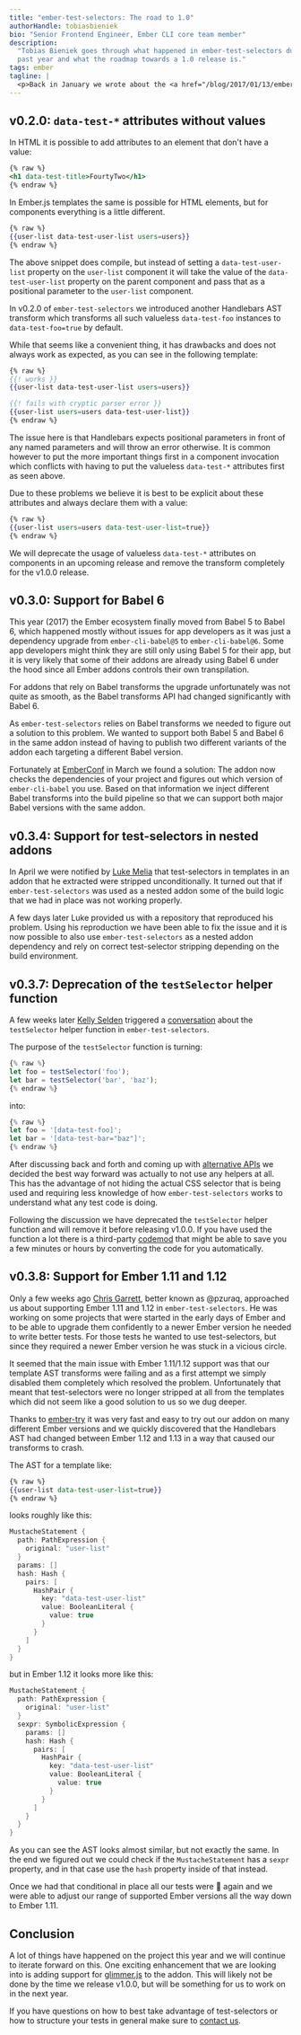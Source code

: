 ```yaml
---
title: "ember-test-selectors: The road to 1.0"
authorHandle: tobiasbieniek
bio: "Senior Frontend Engineer, Ember CLI core team member"
description:
  "Tobias Bieniek goes through what happened in ember-test-selectors during the
  past year and what the roadmap towards a 1.0 release is."
tags: ember
tagline: |
  <p>Back in January we wrote about the <a href="/blog/2017/01/13/ember-test-selectors">latest changes</a> in <a href="https://github.com/mainmatter/ember-test-selectors"><code>ember-test-selectors</code></a> and how we implemented them. Since then we adjusted a few things and this blog post should give you an idea what has happened so far and what else will happen before we feel comfortable promoting the addon to v1.0.0.</p>
---
```


## v0.2.0: `data-test-*` attributes without values

In HTML it is possible to add attributes to an element that don't have a value:

```handlebars
{% raw %}
<h1 data-test-title>FourtyTwo</h1>
{% endraw %}
```

In Ember.js templates the same is possible for HTML elements, but for components
everything is a little different.

```handlebars
{% raw %}
{{user-list data-test-user-list users=users}}
{% endraw %}
```

The above snippet does compile, but instead of setting a `data-test-user-list`
property on the `user-list` component it will take the value of the
`data-test-user-list` property on the parent component and pass that as a
positional parameter to the `user-list` component.

In v0.2.0 of `ember-test-selectors` we introduced another Handlebars AST
transform which transforms all such valueless `data-test-foo` instances to
`data-test-foo=true` by default.

While that seems like a convenient thing, it has drawbacks and does not always
work as expected, as you can see in the following template:

```handlebars
{% raw %}
{{! works }}
{{user-list data-test-user-list users=users}}

{{! fails with cryptic parser error }}
{{user-list users=users data-test-user-list}}
{% endraw %}
```

The issue here is that Handlebars expects positional parameters in front of any
named parameters and will throw an error otherwise. It is common however to put
the more important things first in a component invocation which conflicts with
having to put the valueless `data-test-*` attributes first as seen above.

Due to these problems we believe it is best to be explicit about these
attributes and always declare them with a value:

```handlebars
{% raw %}
{{user-list users=users data-test-user-list=true}}
{% endraw %}
```

We will deprecate the usage of valueless `data-test-*` attributes on components
in an upcoming release and remove the transform completely for the v1.0.0
release.

## v0.3.0: Support for Babel 6

This year (2017) the Ember ecosystem finally moved from Babel 5 to Babel 6,
which happened mostly without issues for app developers as it was just a
dependency upgrade from `ember-cli-babel@5` to `ember-cli-babel@6`. Some app
developers might think they are still only using Babel 5 for their app, but it
is very likely that some of their addons are already using Babel 6 under the
hood since all Ember addons controls their own transpilation.

For addons that rely on Babel transforms the upgrade unfortunately was not quite
as smooth, as the Babel transforms API had changed significantly with Babel 6.

As `ember-test-selectors` relies on Babel transforms we needed to figure out a
solution to this problem. We wanted to support both Babel 5 and Babel 6 in the
same addon instead of having to publish two different variants of the addon each
targeting a different Babel version.

Fortunately at [EmberConf](http://emberconf.com/) in March we found a solution:
The addon now checks the dependencies of your project and figures out which
version of `ember-cli-babel` you use. Based on that information we inject
different Babel transforms into the build pipeline so that we can support both
major Babel versions with the same addon.

## v0.3.4: Support for test-selectors in nested addons

In April we were notified by [Luke Melia](https://github.com/lukemelia) that
test-selectors in templates in an addon that he extracted were stripped
unconditionally. It turned out that if `ember-test-selectors` was used as a
nested addon some of the build logic that we had in place was not working
properly.

A few days later Luke provided us with a repository that reproduced his problem.
Using his reproduction we have been able to fix the issue and it is now possible
to also use `ember-test-selectors` as a nested addon dependency and rely on
correct test-selector stripping depending on the build environment.

## v0.3.7: Deprecation of the `testSelector` helper function

A few weeks later [Kelly Selden](https://github.com/kellyselden) triggered a
[conversation](https://github.com/mainmatter/ember-test-selectors/issues/121)
about the `testSelector` helper function in `ember-test-selectors`.

The purpose of the `testSelector` function is turning:

```js
{% raw %}
let foo = testSelector('foo');
let bar = testSelector('bar', 'baz');
{% endraw %}
```

into:

```js
{% raw %}
let foo = '[data-test-foo]';
let bar = '[data-test-bar="baz"]';
{% endraw %}
```

After discussing back and forth and coming up with
[alternative APIs](https://github.com/mainmatter/ember-test-selectors/pull/122)
we decided the best way forward was actually to not use any helpers at all. This
has the advantage of not hiding the actual CSS selector that is being used and
requiring less knowledge of how `ember-test-selectors` works to understand what
any test code is doing.

Following the discussion we have deprecated the `testSelector` helper function
and will remove it before releasing v1.0.0. If you have used the function a lot
there is a third-party
[codemod](https://github.com/lorcan/test-selectors-codemod) that might be able
to save you a few minutes or hours by converting the code for you automatically.

## v0.3.8: Support for Ember 1.11 and 1.12

Only a few weeks ago [Chris Garrett](https://github.com/pzuraq/), better known
as @pzuraq, approached us about supporting Ember 1.11 and 1.12 in
`ember-test-selectors`. He was working on some projects that were started in the
early days of Ember and to be able to upgrade them confidently to a newer Ember
version he needed to write better tests. For those tests he wanted to use
test-selectors, but since they required a newer Ember version he was stuck in a
vicious circle.

It seemed that the main issue with Ember 1.11/1.12 support was that our template
AST transforms were failing and as a first attempt we simply disabled them
completely which resolved the problem. Unfortunately that meant that
test-selectors were no longer stripped at all from the templates which did not
seem like a good solution to us so we dug deeper.

Thanks to [ember-try](https://github.com/ember-cli/ember-try) it was very fast
and easy to try out our addon on many different Ember versions and we quickly
discovered that the Handlebars AST had changed between Ember 1.12 and 1.13 in a
way that caused our transforms to crash.

The AST for a template like:

```handlebars
{% raw %}
{{user-list data-test-user-list=true}}
{% endraw %}
```

looks roughly like this:

```kotlin
MustacheStatement {
  path: PathExpression {
    original: "user-list"
  }
  params: []
  hash: Hash {
    pairs: [
      HashPair {
        key: "data-test-user-list"
        value: BooleanLiteral {
          value: true
        }
      }
    ]
  }
}
```

but in Ember 1.12 it looks more like this:

```kotlin
MustacheStatement {
  path: PathExpression {
    original: "user-list"
  }
  sexpr: SymbolicExpression {
    params: []
    hash: Hash {
      pairs: [
        HashPair {
          key: "data-test-user-list"
          value: BooleanLiteral {
            value: true
          }
        }
      ]
    }
  }
}
```

As you can see the AST looks almost similar, but not exactly the same. In the
end we figured out we could check if the `MustacheStatement` has a `sexpr`
property, and in that case use the `hash` property inside of that instead.

Once we had that conditional in place all our tests were 🍏 again and we were
able to adjust our range of supported Ember versions all the way down to Ember
1.11.

## Conclusion

A lot of things have happened on the project this year and we will continue to
iterate forward on this. One exciting enhancement that we are looking into is
adding support for [glimmer.js](https://glimmerjs.com/) to the addon. This will
likely not be done by the time we release v1.0.0, but will be something for us
to work on in the next year.

If you have questions on how to best take advantage of test-selectors or how to
structure your tests in general make sure to [contact us](/contact/).
